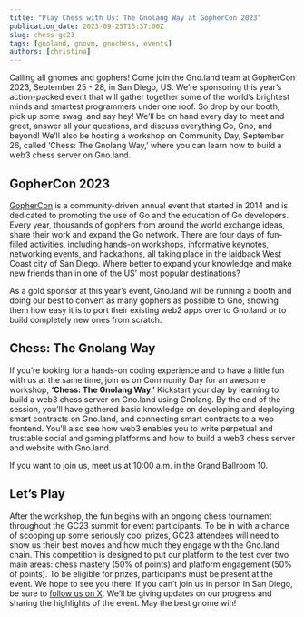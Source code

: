 ```yaml
---
title: "Play Chess with Us: The Gnolang Way at GopherCon 2023"
publication_date: 2023-09-25T13:37:00Z
slug: chess-gc23
tags: [gnoland, gnovm, gnochess, events]
authors: [christina]
---
```


Calling all gnomes and gophers! Come join the Gno.land team at GopherCon 2023, September 25 - 28, in San Diego, US. We’re sponsoring this year’s action-packed event that will gather together some of the world’s brightest minds and smartest programmers under one roof. So drop by our booth, pick up some swag, and say hey! We’ll be on hand every day to meet and greet, answer all your questions, and discuss everything Go, Gno, and beyond! We’ll also be hosting a workshop on Community Day, September 26, called ‘Chess: The Gnolang Way,’ where you can learn how to build a web3 chess server on Gno.land.

## GopherCon 2023

[GopherCon](https://www.gophercon.com/) is a community-driven annual event that started in 2014 and is dedicated to promoting the use of Go and the education of Go developers. Every year, thousands of gophers from around the world exchange ideas, share their work and expand the Go network. There are four days of fun-filled activities, including hands-on workshops, informative keynotes, networking events, and hackathons, all taking place in the laidback West Coast city of San Diego. Where better to expand your knowledge and make new friends than in one of the US’ most popular destinations?

As a gold sponsor at this year’s event, Gno.land will be running a booth and doing our best to convert as many gophers as possible to Gno, showing them how easy it is to port their existing web2 apps over to Gno.land or to build completely new ones from scratch.

## Chess: The Gnolang Way

If you’re looking for a hands-on coding experience and to have a little fun with us at the same time, join us on Community Day for an awesome workshop, **‘Chess: The Gnolang Way.’** Kickstart your day by learning to build a web3 chess server on Gno.land using Gnolang. By the end of the session, you’ll have gathered basic knowledge on developing and deploying smart contracts on Gno.land, and connecting smart contracts to a web frontend. You’ll also see how web3 enables you to write perpetual and trustable social and gaming platforms and how to build a web3 chess server and website with Gno.land.

If you want to join us, meet us at 10:00 a.m. in the Grand Ballroom 10.

## Let’s Play

After the workshop, the fun begins with an ongoing chess tournament throughout the GC23 summit for event participants. To be in with a chance of scooping up some seriously cool prizes, GC23 attendees will need to show us their best moves and how much they engage with the Gno.land chain. This competition is designed to put our platform to the test over two main areas: chess mastery (50% of points) and platform engagement (50% of points). To be eligible for prizes, participants must be present at the event. We hope to see you there! If you can’t join us in person in San Diego, be sure to [follow us on X](https://twitter.com/_gnoland). We’ll be giving updates on our progress and sharing the highlights of the event. May the best gnome win!
